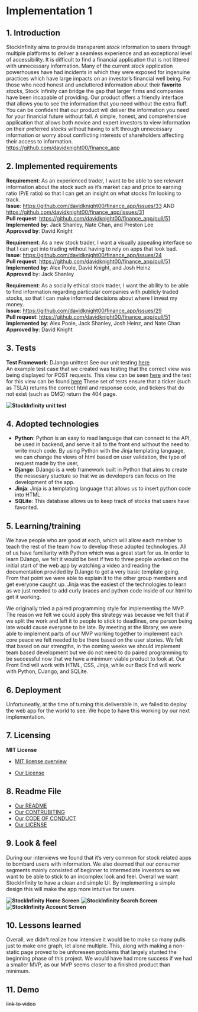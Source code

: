 # Implementation 1

## 1. Introduction

StockInfinity aims to provide transparent _stock_ information to users through multiple platforms to deliver a seamless experience and an exceptional level of accessibility. It is difficult to find a financial application that is not littered with unnecessary information. Many of the current _stock_ application powerhouses have had incidents in which they were exposed for ingenuine practices which have large impacts on an investor’s financial well being. For those who need honest and uncluttered information about their **favorite** _stocks_, Stock Infinity can bridge the gap that larger firms and companies have been incapable of providing. Our product offers a friendly interface that allows you to see the information that you need without the extra fluff. You can be confident that our product will deliver the information you need for your financial future without fail. A simple, honest, and comprehensive application that allows both novice and expert investors to view information on their preferred _stocks_ without having to sift through unnecessary information or worry about conflicting interests of shareholders affecting their access to information. \
https://github.com/davidknight00/finance_app

## 2. Implemented requirements

**Requirement**: As an experienced trader, I want to be able to see relevant information about the stock such as it’s market cap and price to earning ratio (P/E ratio) so that I can get an insight on what stocks I’m looking to track. \
**Issue**: https://github.com/davidknight00/finance_app/issues/33 AND https://github.com/davidknight00/finance_app/issues/31 \
**Pull request**: https://github.com/davidknight00/finance_app/pull/51 \
**Implemented by**: Jack Shanley, Nate Chan, and Preston Lee \
**Approved by**: David Knight 

**Requirement**: As a new stock trader, I want a visually appealing interface so that I can get into trading without having to rely on apps that look bad. \
**Issue**: https://github.com/davidknight00/finance_app/issues/24<br />
**Pull request**: https://github.com/davidknight00/finance_app/pull/51 \
**Implemented by**: Alex Poole, David Knight, and Josh Heinz \
**Approved** by: Jack Shanley 

**Requirement**: As a socially ethical stock trader, I want the ability to be able to find information regarding particular companies with publicly traded stocks, so that I can make informed decisions about where I invest my money. \
**Issue**: https://github.com/davidknight00/finance_app/issues/29 \
**Pull request**: https://github.com/davidknight00/finance_app/pull/51 \
**Implemented by**: Alex Poole, Jack Shanley, Josh Heinz, and Nate Chan \
**Approved by**: David Knight


## 3. Tests

**Test Framework**: DJango unittest
See our unit testing [here](https://github.com/davidknight00/finance_app/tree/D4/stockInfinity/stockInf/tests) \
An example test case that we created was testing that the correct view was being displayed for POST requests. This view can be seen [here](https://github.com/davidknight00/finance_app/blob/D4/stockInfinity/stockInf/views.py#L16-L53) and the test for this view can be found [here](https://github.com/davidknight00/finance_app/blob/D4/stockInfinity/stockInf/tests/test_views.py#L24-L34) These set of tests ensure that a ticker (such as TSLA) returns the correct html and response code, and tickers that do not exist (such as OMG) return the 404 page. 

**![StockInfinity unit test](./deliverable_images/unittest_samplerun.png)**


## 4. Adopted technologies

- **Python**: Python is an easy to read language that can connect to the API, be used in backend, and serve it all to the front end without the need to write much code. By using Python with the Jinja templating language, we can change the views of html based on user validation, the type of request made by the user, 
- **Django**: DJango is a web framework built in Python that aims to create the nessesary stucture so that we as developers can focus on the development of the app.
- **Jinja**: Jinja is a templating language that allows us to insert python code into HTML.
- **SQLite**: This database allows us to keep track of stocks that users have favorited.

## 5. Learning/training

We have people who are good at each, which will allow each member to teach the rest of the team how to develop these adopted technologies. All of us have familiarity with Python which was a great start for us. In order to learn DJango, we felt it would be best if two to three people worked on the initial start of the web app by watching a video and reading the documentation provided by DJango to get a very basic template going. From that point we were able to explain it to the other group members and get everyone caught up. Jinja was the easiest of the technologies to learn as we just needed to add curly braces and python code inside of our html to get it working.

We originally tried a paired programming style for implementing the MVP. The reason we felt we could apply this strategy was because we felt that if we split the work and left it to people to stick to deadlines, one person being late would cause everyone to be late. By meeting at the library, we were able to implement parts of our MVP working together to implement each core peace we felt needed to be there based on the user stories. We felt that based on our strengths, in the coming weeks we should implement team based development but we do not need to do paired programming to be successful now that we have a minimum viable product to look at. Our Front End will work with HTML, CSS, Jinja, while our Back End will work with Python, DJango, and SQLite.


## 6. Deployment

Unfortuneatly, at the time of turning this deliverable in, we failed to deploy the web app for the world to see. We hope to have this working by our next implementation.

## 7. Licensing

**MIT License**

- [MIT license overview](https://choosealicense.com/licenses/mit/)

- [Our License](https://github.com/davidknight00/finance_app/blob/master/LICENSE)


## 8. Readme File

- [Our README](https://github.com/davidknight00/finance_app/blob/master/README.md)
- [Our CONTRUBITING](https://github.com/davidknight00/finance_app/blob/master/contributing.md)
- [Our CODE OF CONDUCT](https://github.com/davidknight00/finance_app/blob/master/CODE_OF_CONDUCT.md)
- [Our LICENSE](https://github.com/davidknight00/finance_app/blob/master/LICENSE)


## 9. Look & feel

During our interviews we found that it’s very common for stock related apps to bombard users with information. We also deemed that our consumer segments mainly consisted of beginner to intermediate investors so we want to be able to stick to an incomplex look and feel. Overall we want StockInfinity to have a clean and simple UI. By implementing a simple design this will make the app more intuitive for users.

**![StockInfinity Home Screen](./deliverable_images/stockInfinity-homescreen.png)**
**![StockInfinity Search Screen](./deliverable_images/stockInfinity-search.png)**
**![StockInfinity Account Screen](./deliverable_images/stockInfinity-account.png)**

## 10. Lessons learned

Overall, we didn't realize how intensive it would be to make so many pulls just to make one graph, let alone multiple. This, along with making a non-static page proved to be unforeseen problems that largely stunted the beginning phase of this project. We would have had more success if we had a smaller MVP, as our MVP seems closer to a finished product than minimum.

## 11. Demo
~~link to video~~
